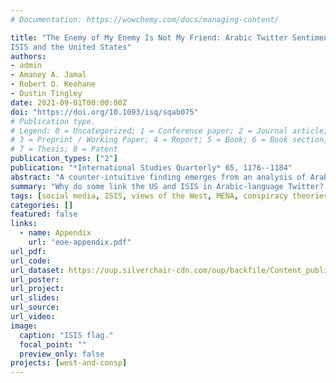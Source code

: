 ```yaml
---
# Documentation: https://wowchemy.com/docs/managing-content/

title: "The Enemy of My Enemy Is Not My Friend: Arabic Twitter Sentiment toward
ISIS and the United States"
authors:
- admin
- Amaney A. Jamal
- Robert O. Keohane
- Dustin Tingley
date: 2021-09-01T00:00:00Z
doi: "https://doi.org/10.1093/isq/sqab075"
# Publication type.
# Legend: 0 = Uncategorized; 1 = Conference paper; 2 = Journal article;
# 3 = Preprint / Working Paper; 4 = Report; 5 = Book; 6 = Book section;
# 7 = Thesis; 8 = Patent
publication_types: ["2"]
publication: "*International Studies Quarterly* 65, 1176--1184"
abstract: "A counter-intuitive finding emerges from an analysis of Arabic Twitter posts from 2014 to 2015: Twitter participants who are negative toward the Islamic State of Iraq and the Levant (ISIS) are also more likely to hold negative views of the United States. This surprising correlation is due to the interpretations of two sets of users. One set of users views the United States and ISIS negatively as independent interventionist powers in the region. The other set of users negatively links the United States with ISIS, often asserting a secretive conspiracy between the two. The intense negativity toward the United States in the Middle East seems conducive to views that, in one way or another, cause citizens to link the United States and ISIS in a conspiratorial manner."
summary: "Why do some link the US and ISIS in Arabic-language Twitter? Answers using Arabic Tweets from the height of ISIS's power (2014--15)."
tags: [social media, ISIS, views of the West, MENA, conspiracy theories, computational text analysis]
categories: []
featured: false
links:
  - name: Appendix
    url: "eoe-appendix.pdf"
url_pdf:
url_code:
url_dataset: https://oup.silverchair-cdn.com/oup/backfile/Content_public/Journal/isq/65/4/10.1093_isq_sqab075/1/sqab075_supplemental_file.zip?Expires=1674691759&Signature=Z5tbJ33X7MIJu6nj79pHpLJDWQsRDxebW2U9eM9ilwhuaMipy-4TgpqPMM-U3GCEPDlPZEZLkfGp4EWWhTy7B~iUyeW2EcJ4RvO9mqc24uh3Z9e06JstVxBOeXRU~Zq14AaIl-uxuJ93fG02Ht8czFu7AozyGRhk43GKVbVSQkPQynf7H6GfhPxvYnMHliAZk~MEJvdjLTX~qAzPdVDmuQAGUEzUMjvAGPt8a8vwNXK6fE9Td66Yq4cEhXk-ZgT03NNdekekm9WQVHKUqIjHseS58rForFo0HI2bhxw7CWepZ0mJpo~xLGQ0ZhpOjZwcQBO5mltAkClpm72j81EsXg__&Key-Pair-Id=APKAIE5G5CRDK6RD3PGA
url_poster:
url_project:
url_slides:
url_source:
url_video:
image:
  caption: "ISIS flag."
  focal_point: ""
  preview_only: false
projects: [west-and-consp]
---
```

